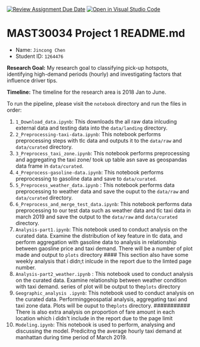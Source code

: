 [![Review Assignment Due Date](https://classroom.github.com/assets/deadline-readme-button-24ddc0f5d75046c5622901739e7c5dd533143b0c8e959d652212380cedb1ea36.svg)](https://classroom.github.com/a/LOuMvgtV)
[![Open in Visual Studio Code](https://classroom.github.com/assets/open-in-vscode-718a45dd9cf7e7f842a935f5ebbe5719a5e09af4491e668f4dbf3b35d5cca122.svg)](https://classroom.github.com/online_ide?assignment_repo_id=11503429&assignment_repo_type=AssignmentRepo)
# MAST30034 Project 1 README.md
- Name: `Jincong Chen`
- Student ID: `1264476`

**Research Goal:** My research goal to classifying pick-up hotspots, identifying high-demand periods (hourly) and investigating factors that influence driver tips.

**Timeline:** The timeline for the research area is 2018 Jan to June.

To run the pipeline, please visit the `notebook` directory and run the files in order:
1. `1_Download_data.ipynb`: This downloads the all raw data inlcuding external data and testing data into the `data/landing` directory.
2. `2_Preprocessing-taxi-data.ipynb`: This notebook performs preprocessing steps with tlc data and outputs it to the `data/raw` and `data/curated` directory.
3. `3_Preprocess_taxi_zone.ipynb`: This notebook performs preprocessing and aggregating the taxi zone/ took up table asn save as geospandas data frame in `data/curated`.
4. `4_Preprocess-gasoline-data.ipynb`:  This notebook performs preprocessing to gasoline data and save to `data/curated`.
5. `5_Preprocess_weather_data.ipynb` : This notebook performs data preprocessing to weather data and save the ouput to the `data/raw` and `data/curated` directory.
6. `6_Preprocess_and_merge_test_data.ipynb`: This notebook performs data preprocessing to our test data such as weather data and tlc taxi data in march 2019 and save the output to the `data/raw` and `data/curated` directory.
7. `Analysis-part1.ipynb`: This notebook used to conduct analysis on the curated data. Examine the distribution of key feature in tlc data, and perform aggregation with gasoline data to analysis in relationship between gaosline price and taxi demand. There will be a number of plot made and output to `plots` directory #### This section also have some weekly analysis that i didn;t inlcude in the report due to the limted page number.
8. `Analysis-part2_weather.ipynb` :  This notebook used to conduct analysis on the curated data. Examine relationship between weather condition with taxi demand. series of plot will be output to the`plots` directory
10. `Geographic_analysis .ipynb`: This notebook used to conduct analysis on the curated data. Performinggeospatial analysis, aggregating taxi and taxi zone data. Plots will be ouput to the`plots` directory. ########### There is also extra analysis on proportion of fare amount in each location which i didn't include in the report due to the page limit
12.   `Modeling.ipynb`: This notebook is used to perform, analysing and discussing the model. Predicitng the average hourly taxi demand at manhattan during time period of March 2019. 
